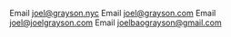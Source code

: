 Email joel@grayson.nyc
Email joel@grayson.com
Email joel@joelgrayson.com
Email joelbaograyson@gmail.com

